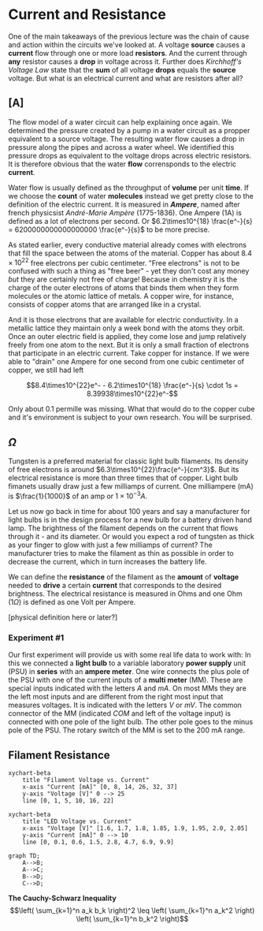 # Current and Resistance
One of the main takeaways of the previous lecture was the chain of cause and action within the circuits we've looked at. A voltage **source** causes a **current** flow through one or more load **resistors**. And the current through **any** resistor causes a **drop** in voltage across it. Further does *Kirchhoff's Voltage Law* state that the **sum** of all voltage **drops** equals the **source** voltage. But what is an electrical current and what are resistors after all?

## [A]
The flow model of a water circuit can help explaining once again. We determined the pressure created by a pump in a water circuit as a propper equivalent to a source voltage. The resulting water flow causes a drop in pressure along the pipes and across a water wheel. We identified this pressure drops as equivalent to the voltage drops across electric resistors. It is therefore obvious that the water **flow** corrensponds to the electric **current**.

Water flow is usually defined as the throughput of **volume** per unit **time**. If we choose the **count** of water **molecules** instead we get pretty close to the definition of the electric current. It is measured in ***Ampere***, named after french physicsist *André-Marie Ampère* (1775-1836). One Ampere (1A) is defined as a lot of electrons per second. Or $6.2\times10^{18} \frac{e^-}{s} = 6200000000000000000 \frac{e^-}{s}$ to be more precise.

As stated earlier, every conductive material already comes with electrons that fill the space between the atoms of the material. Copper has about $8.4\times10^{22}$ free electrons per cubic centimeter. "Free electrons" is not to be confused with such a thing as "free beer" - yet they don't cost any money *but* they are certainly not free of charge! Because in chemistry it is the charge of the outer electrons of atoms that binds them when they form molecules or the atomic lattice of metals. A copper wire, for instance, consists of copper atoms that are arranged like in a crystal.

And it is those electrons that are available for electric conductivity. In a metallic lattice they maintain only a week bond with the atoms they orbit. Once an outer electric field is applied, they come lose and jump relatively freely from one atom to the next. But it is only a small fraction of electrons that participate in an electric current. Take copper for instance. If we were able to "drain" one Ampere for one second from one cubic centimeter of copper, we still had left

$$8.4\times10^{22}e^- - 6.2\times10^{18} \frac{e^-}{s} \cdot 1s = 8.39938\times10^{22}e^-$$

Only about 0.1 permille was missing. What that would do to the copper cube and it's environment is subject to your own research. You will be surprised.

## $\Omega$
 Tungsten is a preferred material for classic light bulb filaments. Its density of free electrons is around $6.3\times10^{22}\frac{e^-}{cm^3}$. But its electrical resistance is more than three times that of copper. Light bulb fimanets usually draw just a few milliamps of current. One milliampere (mA) is $\frac{1}{1000}$ of an amp or $1\times10^{-3} A$. 
 
 Let us now go back in time for about 100 years and say a manufacturer for light bulbs is in the design process for a new bulb for a battery driven hand lamp. The brightness of the filament depends on the current that flows through it - and its diameter. Or would you expect a rod of tungsten as thick as your finger to glow with just a few milliamps of current? The manufacturer tries to make the filament as thin as possible in order to decrease the current, which in turn increases the battery life.
 
 We can define the **resistance** of the filament as the **amount** of **voltage** needed to **drive** a certain **current** that corresponds to the desired brightness. The electrical resistance is measured in Ohms and one Ohm ($1 \Omega$) is defined as one Volt per Ampere.

 [physical definition here or later?]

### Experiment #1
 Our first experiment will provide us with some real life data to work with: In this we connected a **light bulb** to a variable laboratory **power supply** unit (PSU) in **series** with an **ampere meter**. One wire connects the plus pole of the PSU with one of the current inputs of a **multi meter** (MM). These are special inputs indicated with the letters *A* and *mA*. On most MMs they are the left most inputs and are different from the right most input that measures voltages. It is indicated with the letters *V* or *mV*. The common connector of the MM (indicated *COM* and left of the voltage input) is connected with one pole of the light bulb. The other pole goes to the minus pole of the PSU. The rotary switch of the MM is set to the 200 mA range.

## Filament Resistance
<!--Electrons inside a wire are like dogs beeing dragged on a leash from tree to tree.-->
```mermaid
xychart-beta
    title "Filament Voltage vs. Current"
    x-axis "Current [mA]" [0, 8, 14, 26, 32, 37]
    y-axis "Voltage [V]" 0 --> 25
    line [0, 1, 5, 10, 16, 22]
```
```mermaid
xychart-beta
    title "LED Voltage vs. Current"
    x-axis "Voltage [V]" [1.6, 1.7, 1.8, 1.85, 1.9, 1.95, 2.0, 2.05]
    y-axis "Current [mA]" 0 --> 10
    line [0, 0.1, 0.6, 1.5, 2.8, 4.7, 6.9, 9.9]
```


```mermaid
graph TD;
    A-->B;
    A-->C;
    B-->D;
    C-->D;
```

**The Cauchy-Schwarz Inequality**
$$\left( \sum_{k=1}^n a_k b_k \right)^2 \leq \left( \sum_{k=1}^n a_k^2 \right) \left( \sum_{k=1}^n b_k^2 \right)$$
